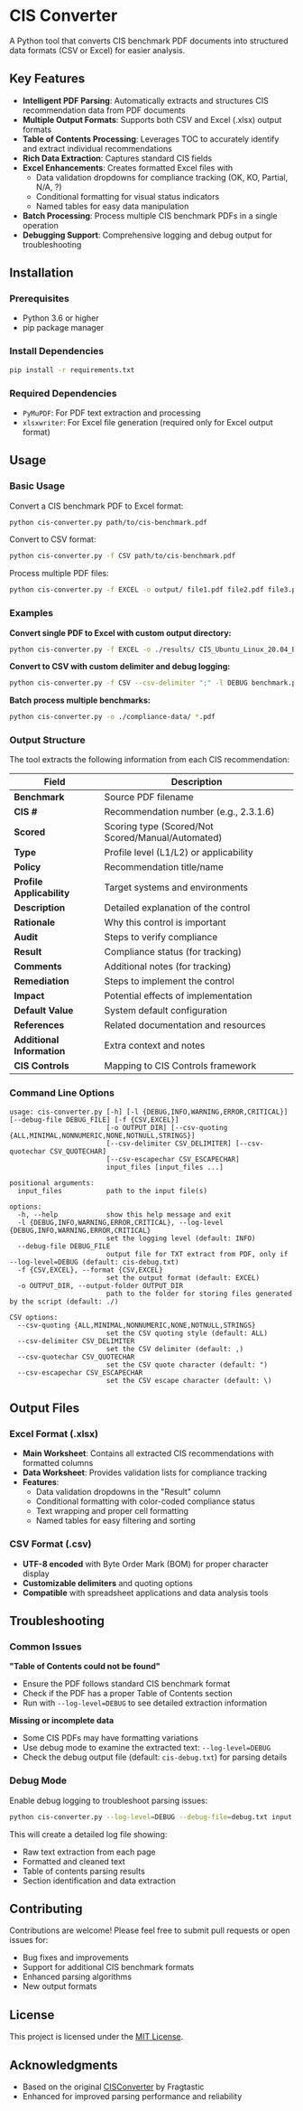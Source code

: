 # CIS Converter

A Python tool that converts CIS benchmark PDF documents into structured data formats (CSV or Excel) for easier analysis.

## Key Features

- **Intelligent PDF Parsing**: Automatically extracts and structures CIS recommendation data from PDF documents
- **Multiple Output Formats**: Supports both CSV and Excel (.xlsx) output formats
- **Table of Contents Processing**: Leverages TOC to accurately identify and extract individual recommendations
- **Rich Data Extraction**: Captures standard CIS fields
- **Excel Enhancements**: Creates formatted Excel files with
  - Data validation dropdowns for compliance tracking (OK, KO, Partial, N/A, ?)
  - Conditional formatting for visual status indicators
  - Named tables for easy data manipulation
- **Batch Processing**: Process multiple CIS benchmark PDFs in a single operation
- **Debugging Support**: Comprehensive logging and debug output for troubleshooting

## Installation

### Prerequisites

- Python 3.6 or higher
- pip package manager

### Install Dependencies

```bash
pip install -r requirements.txt
```

### Required Dependencies

- `PyMuPDF`: For PDF text extraction and processing
- `xlsxwriter`: For Excel file generation (required only for Excel output format)

## Usage

### Basic Usage

Convert a CIS benchmark PDF to Excel format:
```bash
python cis-converter.py path/to/cis-benchmark.pdf
```

Convert to CSV format:
```bash
python cis-converter.py -f CSV path/to/cis-benchmark.pdf
```

Process multiple PDF files:
```bash
python cis-converter.py -f EXCEL -o output/ file1.pdf file2.pdf file3.pdf
```

### Examples

**Convert single PDF to Excel with custom output directory:**
```bash
python cis-converter.py -f EXCEL -o ./results/ CIS_Ubuntu_Linux_20.04_Benchmark_v1.1.0.pdf
```

**Convert to CSV with custom delimiter and debug logging:**
```bash
python cis-converter.py -f CSV --csv-delimiter ";" -l DEBUG benchmark.pdf
```

**Batch process multiple benchmarks:**
```bash
python cis-converter.py -o ./compliance-data/ *.pdf
```

### Output Structure

The tool extracts the following information from each CIS recommendation:

| Field | Description |
|-------|-------------|
| **Benchmark** | Source PDF filename |
| **CIS #** | Recommendation number (e.g., 2.3.1.6) |
| **Scored** | Scoring type (Scored/Not Scored/Manual/Automated) |
| **Type** | Profile level (L1/L2) or applicability |
| **Policy** | Recommendation title/name |
| **Profile Applicability** | Target systems and environments |
| **Description** | Detailed explanation of the control |
| **Rationale** | Why this control is important |
| **Audit** | Steps to verify compliance |
| **Result** | Compliance status (for tracking) |
| **Comments** | Additional notes (for tracking) |
| **Remediation** | Steps to implement the control |
| **Impact** | Potential effects of implementation |
| **Default Value** | System default configuration |
| **References** | Related documentation and resources |
| **Additional Information** | Extra context and notes |
| **CIS Controls** | Mapping to CIS Controls framework |

### Command Line Options

```
usage: cis-converter.py [-h] [-l {DEBUG,INFO,WARNING,ERROR,CRITICAL}] [--debug-file DEBUG_FILE] [-f {CSV,EXCEL}]
                        [-o OUTPUT_DIR] [--csv-quoting {ALL,MINIMAL,NONNUMERIC,NONE,NOTNULL,STRINGS}]
                        [--csv-delimiter CSV_DELIMITER] [--csv-quotechar CSV_QUOTECHAR]
                        [--csv-escapechar CSV_ESCAPECHAR]
                        input_files [input_files ...]

positional arguments:
  input_files           path to the input file(s)

options:
  -h, --help            show this help message and exit
  -l {DEBUG,INFO,WARNING,ERROR,CRITICAL}, --log-level {DEBUG,INFO,WARNING,ERROR,CRITICAL}
                        set the logging level (default: INFO)
  --debug-file DEBUG_FILE
                        output file for TXT extract from PDF, only if --log-level=DEBUG (default: cis-debug.txt)
  -f {CSV,EXCEL}, --format {CSV,EXCEL}
                        set the output format (default: EXCEL)
  -o OUTPUT_DIR, --output-folder OUTPUT_DIR
                        path to the folder for storing files generated by the script (default: ./)

CSV options:
  --csv-quoting {ALL,MINIMAL,NONNUMERIC,NONE,NOTNULL,STRINGS}
                        set the CSV quoting style (default: ALL)
  --csv-delimiter CSV_DELIMITER
                        set the CSV delimiter (default: ,)
  --csv-quotechar CSV_QUOTECHAR
                        set the CSV quote character (default: ")
  --csv-escapechar CSV_ESCAPECHAR
                        set the CSV escape character (default: \)
```

## Output Files

### Excel Format (.xlsx)
- **Main Worksheet**: Contains all extracted CIS recommendations with formatted columns
- **Data Worksheet**: Provides validation lists for compliance tracking
- **Features**:
  - Data validation dropdowns in the "Result" column
  - Conditional formatting with color-coded compliance status
  - Text wrapping and proper cell formatting
  - Named tables for easy filtering and sorting

### CSV Format (.csv)
- **UTF-8 encoded** with Byte Order Mark (BOM) for proper character display
- **Customizable delimiters** and quoting options
- **Compatible** with spreadsheet applications and data analysis tools

## Troubleshooting

### Common Issues

**"Table of Contents could not be found"**
- Ensure the PDF follows standard CIS benchmark format
- Check if the PDF has a proper Table of Contents section
- Run with `--log-level=DEBUG` to see detailed extraction information

**Missing or incomplete data**
- Some CIS PDFs may have formatting variations
- Use debug mode to examine the extracted text: `--log-level=DEBUG`
- Check the debug output file (default: `cis-debug.txt`) for parsing details

### Debug Mode

Enable debug logging to troubleshoot parsing issues:
```bash
python cis-converter.py --log-level=DEBUG --debug-file=debug.txt input.pdf
```

This will create a detailed log file showing:
- Raw text extraction from each page
- Formatted and cleaned text
- Table of contents parsing results
- Section identification and data extraction

## Contributing

Contributions are welcome! Please feel free to submit pull requests or open issues for:
- Bug fixes and improvements
- Support for additional CIS benchmark formats
- Enhanced parsing algorithms
- New output formats

## License

This project is licensed under the [MIT License](https://opensource.org/licenses/MIT).

## Acknowledgments

- Based on the original [CISConverter](https://github.com/fragtastic/cis-benchmark-converter) by Fragtastic
- Enhanced for improved parsing performance and reliability
